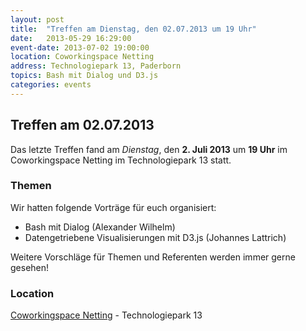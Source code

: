 ```yaml
---
layout: post
title:  "Treffen am Dienstag, den 02.07.2013 um 19 Uhr"
date:   2013-05-29 16:29:00
event-date: 2013-07-02 19:00:00
location: Coworkingspace Netting
address: Technologiepark 13, Paderborn
topics: Bash mit Dialog und D3.js
categories: events
---
```


## Treffen am 02.07.2013

Das letzte Treffen fand am *Dienstag*, den **2. Juli 2013** um **19 Uhr** im Coworkingspace Netting
im Technologiepark 13 statt.

### Themen

Wir hatten folgende Vorträge für euch organisiert:

* Bash mit Dialog (Alexander Wilhelm)
* Datengetriebene Visualisierungen mit D3.js (Johannes Lattrich)

Weitere Vorschläge für Themen und Referenten werden immer gerne gesehen!

### Location

[Coworkingspace Netting](http://coworkingpaderborn.de/) - Technologiepark 13
